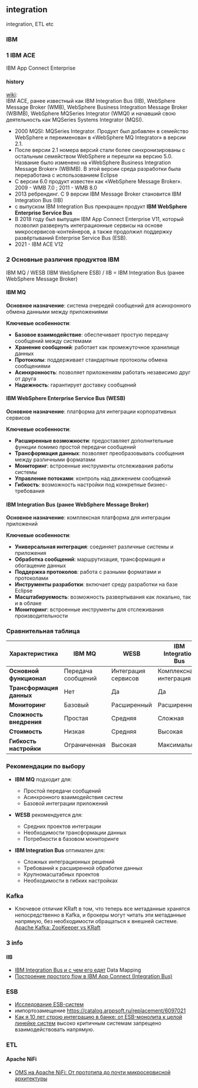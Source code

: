 ## integration 
integration, ETL etc
### IBM
### 1 IBM ACE
IBM App Connect Enterprise
####  history
[wiki](https://en.wikipedia.org/wiki/IBM_App_Connect_Enterprise):  
IBM ACE, ранее известный как IBM Integration Bus (IIB), WebSphere Message Broker (WMB), WebSphere Business Integration Message Broker (WBIMB), WebSphere MQSeries Integrator (WMQI) и начавший свою деятельность как MQSeries Systems Integrator (MQSI). 
- 2000 MQSI: MQSeries Integrator. Продукт был добавлен в семейство WebSphere и переименован в «WebSphere MQ Integrator» в версии 2.1.
- После версии 2.1 номера версий стали более синхронизированы с остальным семейством WebSphere и перешли на версию 5.0. Название было изменено на «WebSphere Business Integration Message Broker» (WBIMB). В этой версии среда разработки была переработана с использованием Eclipse
- С версии 6.0 продукт известен как «WebSphere Message Broker». 2009 - WMB 7.0 ; 2011 - WMB 8.0
- 2013 ребрендинг. С 9 версии IBM Message Broker становится IBM Integration Bus (IIB)
- с выпуском IBM Integration Bus прекращен продукт **IBM WebSphere Enterprise Service Bus**
- В 2018 году был выпущен IBM App Connect Enterprise V11, который позволил развернуть интеграционные сервисы на основе микросервисов-контейнеров, а также продолжил поддержку развёртываний Enterprise Service Bus (ESB).
-  2021 - IBM ACE V12 

### 2 Основные различия продуктов IBM
IBM MQ / WESB (IBM WebSphere ESB) / IIB = IBM Integration Bus (ранее WebSphere Message Broker)
#### IBM MQ
**Основное назначение**: система очередей сообщений для асинхронного обмена данными между приложениями

**Ключевые особенности**:
* **Базовое взаимодействие**: обеспечивает простую передачу сообщений между системами
* **Хранение сообщений**: работает как промежуточное хранилище данных
* **Протоколы**: поддерживает стандартные протоколы обмена сообщениями
* **Асинхронность**: позволяет приложениям работать независимо друг от друга
* **Надежность**: гарантирует доставку сообщений

#### IBM WebSphere Enterprise Service Bus (WESB)
**Основное назначение**: платформа для интеграции корпоративных сервисов

**Ключевые особенности**:
* **Расширенные возможности**: предоставляет дополнительные функции помимо простой передачи сообщений
* **Трансформация данных**: позволяет преобразовывать сообщения между различными форматами
* **Мониторинг**: встроенные инструменты отслеживания работы системы
* **Управление потоками**: контроль над движением сообщений
* **Гибкость**: возможность настройки под конкретные бизнес-требования

#### IBM Integration Bus (ранее WebSphere Message Broker)
**Основное назначение**: комплексная платформа для интеграции приложений

**Ключевые особенности**:
* **Универсальная интеграция**: соединяет различные системы и приложения
* **Обработка сообщений**: маршрутизация, трансформация и обогащение данных
* **Поддержка протоколов**: работа с разными форматами и протоколами
* **Инструменты разработки**: включает среду разработки на базе Eclipse
* **Масштабируемость**: возможность развертывания как локально, так и в облаке
* **Мониторинг**: встроенные инструменты для отслеживания производительности

### Сравнительная таблица

| Характеристика | IBM MQ | WESB | IBM Integration Bus |
|----------------|---------|--------|---------------------|
| **Основной функционал** | Передача сообщений | Интеграция сервисов | Комплексная интеграция |
| **Трансформация данных** | Нет | Да | Да |
| **Мониторинг** | Базовый | Расширенный | Расширенный |
| **Сложность внедрения** | Простая | Средняя | Сложная |
| **Стоимость** | Низкая | Средняя | Высокая |
| **Гибкость настройки** | Ограниченная | Высокая | Максимальная |

### Рекомендации по выбору

* **IBM MQ** подходит для:
  * Простой передачи сообщений
  * Асинхронного взаимодействия систем
  * Базовой интеграции приложений

* **WESB** рекомендуется для:
  * Средних проектов интеграции
  * Необходимости трансформации данных
  * Потребности в базовом мониторинге

* **IBM Integration Bus** оптимален для:
  * Сложных интеграционных решений
  * Требований к расширенной обработке данных
  * Крупномасштабных проектов
  * Необходимости в гибких настройках

### Kafka
- Ключевое отличие KRaft в том, что теперь все метаданные хранятся непосредственно в Kafka, и брокеры могут читать эти метаданные напрямую, без необходимости обращаться к внешней системе. [Apache Kafka: ZooKeeper vs KRaft ](https://habr.com/ru/companies/otus/articles/952920/)

### 3 info
#### IIB 
- [IBM Integration Bus и с чем его едят](https://habr.com/ru/articles/445138/) Data Mapping
- [Построение простого flow в IBM App Connect (Integration Bus)](https://habr.com/ru/articles/578234/)


### ESB
- [Исследование ESB-систем](https://yourcmc.ru/wiki/%D0%98%D1%81%D1%81%D0%BB%D0%B5%D0%B4%D0%BE%D0%B2%D0%B0%D0%BD%D0%B8%D0%B5_ESB-%D1%81%D0%B8%D1%81%D1%82%D0%B5%D0%BC)
- импортозамещение https://catalog.arppsoft.ru/replacement/6097021
- [Как я 10 лет строю интеграцию в банке: от ESB-монолита к целой линейке систем](https://habr.com/ru/companies/mkb/articles/743880/) высоко критичным системам запрещено взаимодействовать напрямую.

### ETL
#### Apache NiFi
- [OMS на Apache NiFi: От прототипа до почти микросервисной архитектуры](https://habr.com/ru/articles/949412/)
